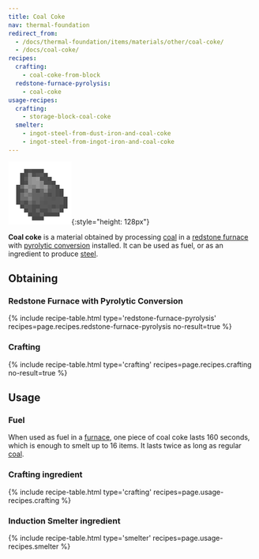 ```yaml
---
title: Coal Coke
nav: thermal-foundation
redirect_from:
  - /docs/thermal-foundation/items/materials/other/coal-coke/
  - /docs/coal-coke/
recipes:
  crafting:
    - coal-coke-from-block
  redstone-furnace-pyrolysis:
    - coal-coke
usage-recipes:
  crafting:
    - storage-block-coal-coke
  smelter:
    - ingot-steel-from-dust-iron-and-coal-coke
    - ingot-steel-from-ingot-iron-and-coal-coke
---
```


![Coal coke](/assets/images/thermal-foundation/coal-coke.png){:style="height: 128px"}


**Coal coke** is a material obtained by processing
[coal](https://minecraft.gamepedia.com/Coal) in a [redstone
furnace](/docs/redstone-furnace/) with [pyrolytic
conversion](/docs/augment-pyrolytic-conversion/) installed. It can be used as
fuel, or as an ingredient to produce [steel](/docs/steel-ingot/).


Obtaining
---------

### Redstone Furnace with Pyrolytic Conversion
{% include recipe-table.html type='redstone-furnace-pyrolysis' recipes=page.recipes.redstone-furnace-pyrolysis no-result=true %}

### Crafting
{% include recipe-table.html type='crafting' recipes=page.recipes.crafting no-result=true %}


Usage
-----

### Fuel
When used as fuel in a [furnace](https://minecraft.gamepedia.com/Furnace), one
piece of coal coke lasts 160 seconds, which is enough to smelt up to 16 items.
It lasts twice as long as regular [coal](https://minecraft.gamepedia.com/Coal).

### Crafting ingredient
{% include recipe-table.html type='crafting' recipes=page.usage-recipes.crafting %}

### Induction Smelter ingredient
{% include recipe-table.html type='smelter' recipes=page.usage-recipes.smelter %}
